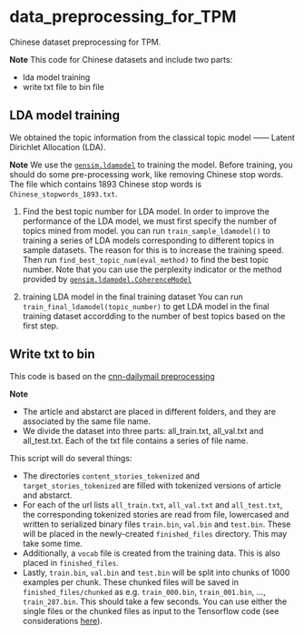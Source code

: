 # data_preprocessing_for_TPM
Chinese dataset preprocessing for TPM.

**Note** This code for Chinese datasets and include two parts:
* lda model training
* write txt file to bin file

## LDA model training
We obtained the topic information from the classical topic model —— Latent Dirichlet Allocation (LDA).

**Note** We use the [`gensim.ldamodel`](https://radimrehurek.com/gensim/models/ldamodel.html) to training the model. Before training, you should do some pre-processing work, like removing Chinese stop words. The file which contains 1893 Chinese stop words is `Chinese_stopwords_1893.txt`.

1. Find the best topic number for LDA model.
In order to improve the performance of the LDA model, we must first specify the number of topics mined from model. you can run `train_sample_ldamodel()` to training a series of LDA models corresponding to different topics in sample datasets. The reason for this is to increase the training speed. Then run `find_best_topic_num(eval_method)` to find the best topic number. Note that you can use the perplexity indicator or the method provided by [`gensim.ldamodel.CoherenceModel`](https://radimrehurek.com/gensim/models/coherencemodel.html)

2. training LDA model in the final training dataset
You can run `train_final_ldamodel(topic_number)` to get LDA model in the final training dataset accordding to the number of best topics based on the first step.

## Write txt to bin
This code is based on the [cnn-dailymail preprocessing](https://github.com/abisee/cnn-dailymail)

**Note**
* The article and abstarct are placed in different folders, and they are associated by the same file name.
* We divide the dataset into three parts: all_train.txt, all_val.txt and all_test.txt. Each of the txt file contains a series of file name.

This script will do several things:

* The directories `content_stories_tokenized` and `target_stories_tokenized` are filled with tokenized versions of article and abstarct.
* For each of the url lists `all_train.txt`, `all_val.txt` and `all_test.txt`, the corresponding tokenized stories are read from file, lowercased and written to serialized binary files `train.bin`, `val.bin` and `test.bin`. These will be placed in the newly-created `finished_files` directory. This may take some time.
* Additionally, a `vocab` file is created from the training data. This is also placed in `finished_files`.
* Lastly, `train.bin`, `val.bin` and `test.bin` will be split into chunks of 1000 examples per chunk. These chunked files will be saved in `finished_files/chunked` as e.g. `train_000.bin`, `train_001.bin`, ..., `train_287.bin`. This should take a few seconds. You can use either the single files or the chunked files as input to the Tensorflow code (see considerations [here](https://github.com/abisee/cnn-dailymail/issues/3)).